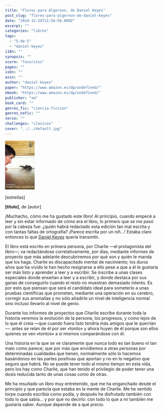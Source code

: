 ```yaml
---
title: "Flores para Algernon, de Daniel Keyes"
post_slug: "flores-para-algernon-de-daniel-keyes"
date: "2014-12-24T11:56:56.000Z"
excerpt: ""
categories: "libros"
tags: 
  - "5-de-5"
  - "daniel-keyes"
i18n: ""
synopsis: ""
score: "favoritos"
pages: ""
isbn: ""
asin: ""
author: "daniel-keyes"
paper: "https://www.amazon.es/dp/undefined/"
ebook: "https://www.amazon.es/dp/undefined/"
publisher: "sm"
book_card: ""
genres_fic: "ciencia-ficcion"
genres_nofic: ""
serie: ""
challenges: "clasicos"
cover: "../../default.jpg"
---
```


![[titulo-foto]](images/flores-algernon-p.jpg)

\[estrellas\]

**\[titulo\]**, de \[autor\]

¡Muchacho, cómo me ha gustado este libro! Al principio, cuando empecé a leer y sin estar informado de cómo era el libro, lo primero que se me pasó por la cabeza fue: ¿quién habrá redactado esta edición tan mal escrita y con tantas faltas de ortografía? ¡Parece escrita por un niñ…! Estaba claro entonces lo que [Daniel Keyes](http://fjp.es/autor/daniel-keyes "Daniel Keyes") quería transmitir.

El libro está escrito en primera persona, por Charlie —el protagonista del libro—; va redactándose correlativamente, por días, mediante informes de proyecto que más adelante descubriremos por qué son y quién le manda que los haga. Charlie es discapacitado mental de nacimiento; los duros años que ha vivido le han hecho resignarse a ello pese a que a él le gustaría ser más listo y aprender a leer y a escribir. Se inscribe a unas clases especiales donde enseñan a leer y a escribir, y donde destaca por sus ganas de conseguirlo cuando el resto no muestran demasiado interés. Es por esto que piensan que será el candidato ideal para someterlo a unas pruebas científicas que prometen, mediante una operación en su cerebro, corregir sus anomalías y no sólo añadirle un nivel de inteligencia normal sino incluso llevarlo al nivel de genio.

Durante los informes de proyectos que Charlie escribe durante toda la historia veremos la evolución de la persona, los progresos, y como lejos de lo que él creía —que cuando fuera listo tendría más amigos que le querrían—: antes se reían de él por ser «tonto» y ahora huyen de él porque son ellos quienes se ven «tontos» a sí mismos comparándose con él.

Una historia en la que se ve claramente que nunca todo es tan bueno ni tan malo como parece; que por más que envidiemos a otras personas por determinadas cualidades que tienen, normalmente sólo lo hacemos basándonos en las partes positivas que aportan y no en lo negativo que seguro que habrá. No se puede tener todo al mismo tiempo en esta vida, pero los hay como Charlie, que han tenido el privilegio de poder tener una dosis reducida tanto de unas cosas como de otras.

Me ha resultado un libro muy entretenido, que me ha enganchado desde el principio y que parecía que estaba en la mente de Charlie. Me he sentido torpe cuando escribía como podía, y después he disfrutado también con todo lo que sabía… y por qué no decirlo: con todo lo que a mí también me gustaría saber. Aunque depende de a qué precio.
